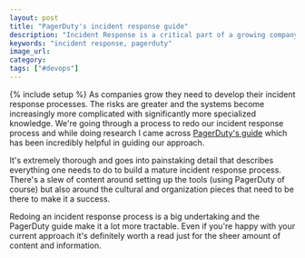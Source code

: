 ```yaml
---
layout: post
title: "PagerDuty's incident response guide"
description: "Incident Response is a critical part of a growing company and PagerDuty has a great guide on getting started."
keywords: "incident response, pagerduty"
image_url: 
category: 
tags: ["#devops"]
---
```

{% include setup %}
As companies grow they need to develop their incident response processes. The risks are greater and the systems become increasingly more complicated with significantly more specialized knowledge. We're going through a process to redo our incident response process and while doing research I came across [PagerDuty's guide](https://response.pagerduty.com) which has been incredibly helpful in guiding our approach.

It's extremely thorough and goes into painstaking detail that describes everything one needs to do to build a mature incident response process. There's a slew of content around setting up the tools (using PagerDuty of course) but also around the cultural and organization pieces that need to be there to make it a success.

Redoing an incident response process is a big undertaking and the PagerDuty guide make it a lot more tractable. Even if you're happy with your current approach it's definitely worth a read just for the sheer amount of content and information.
